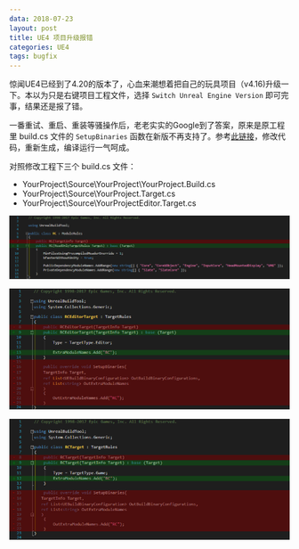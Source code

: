 ```yaml
---
data: 2018-07-23
layout: post
title: UE4 项目升级报错
categories: UE4
tags: bugfix
---
```



惊闻UE4已经到了4.20的版本了，心血来潮想着把自己的玩具项目（v4.16)升级一下。本以为只是右键项目工程文件，选择 `Switch Unreal Engine Version` 即可完事，结果还是报了错。

一番重试、重启、重装等骚操作后，老老实实的Google到了答案，原来是原工程里 build.cs 文件的 `SetupBinaries` 函数在新版不再支持了。参考[此链接](https://answers.unrealengine.com/questions/718575/error-when-updating-to-418-generating-visual-studi.html)，修改代码，重新生成，编译运行一气呵成。

对照修改工程下三个 build.cs 文件：

- YourProject\Source\YourProject\YourProject.Build.cs
- YourProject\Source\YourProject.Target.cs
- YourProject\Source\YourProjectEditor.Target.cs

![](../image/ue4_err1.png)

![](../image/ue4_err2.png)

![](../image/ue4_err3.png)
